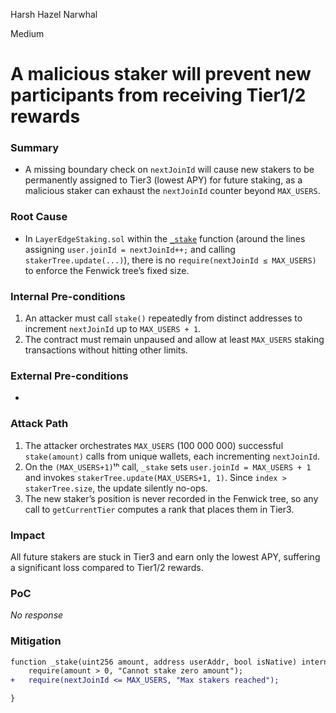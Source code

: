 Harsh Hazel Narwhal

Medium

# A malicious staker will prevent new participants from receiving Tier1/2 rewards

### Summary

* A missing boundary check on `nextJoinId` will cause new stakers to be permanently assigned to Tier3 (lowest APY) for future staking, as a malicious staker can exhaust the `nextJoinId` counter beyond `MAX_USERS`.

### Root Cause

* In `LayerEdgeStaking.sol` within the [`_stake`](https://github.com/sherlock-audit/2025-05-layeredge/blob/main/edgen-staking/src/stake/LayerEdgeStaking.sol#L700) function (around the lines assigning `user.joinId = nextJoinId++;` and calling `stakerTree.update(...)`), there is no `require(nextJoinId ≤ MAX_USERS)` to enforce the Fenwick tree’s fixed size.

### Internal Pre-conditions

1. An attacker must call `stake()` repeatedly from distinct addresses to increment `nextJoinId` up to `MAX_USERS + 1`.
2. The contract must remain unpaused and allow at least `MAX_USERS` staking transactions without hitting other limits.

### External Pre-conditions

*

### Attack Path

1. The attacker orchestrates `MAX_USERS` (100 000 000) successful `stake(amount)` calls from unique wallets, each incrementing `nextJoinId`.
2. On the `(MAX_USERS+1)`ᵗʰ call, `_stake` sets `user.joinId = MAX_USERS + 1` and invokes `stakerTree.update(MAX_USERS+1, 1)`. Since `index > stakerTree.size`, the update silently no-ops.
3. The new staker’s position is never recorded in the Fenwick tree, so any call to `getCurrentTier` computes a rank that places them in Tier3.


### Impact

All future stakers are stuck in Tier3 and earn only the lowest APY, suffering a significant loss compared to Tier1/2 rewards.

### PoC

_No response_

### Mitigation

```diff
function _stake(uint256 amount, address userAddr, bool isNative) internal {
    require(amount > 0, "Cannot stake zero amount");
+   require(nextJoinId <= MAX_USERS, "Max stakers reached");

}
```